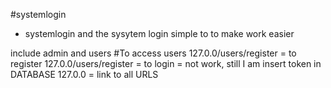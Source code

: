 #systemlogin
- systemlogin  and the sysytem login simple to to make work easier

include admin and users
#To access users 
 127.0.0/users/register = to register 
 127.0.0/users/register = to login = not work, still I am insert token in DATABASE
 127.0.0 = link to all URLS
